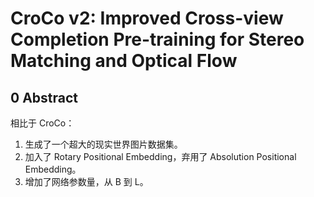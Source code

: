 # CroCo v2: Improved Cross-view Completion Pre-training for Stereo Matching and Optical Flow

## 0 Abstract

相比于 CroCo：
1. 生成了一个超大的现实世界图片数据集。
2. 加入了 Rotary Positional Embedding，弃用了 Absolution Positional Embedding。
3. 增加了网络参数量，从 B 到 L。
